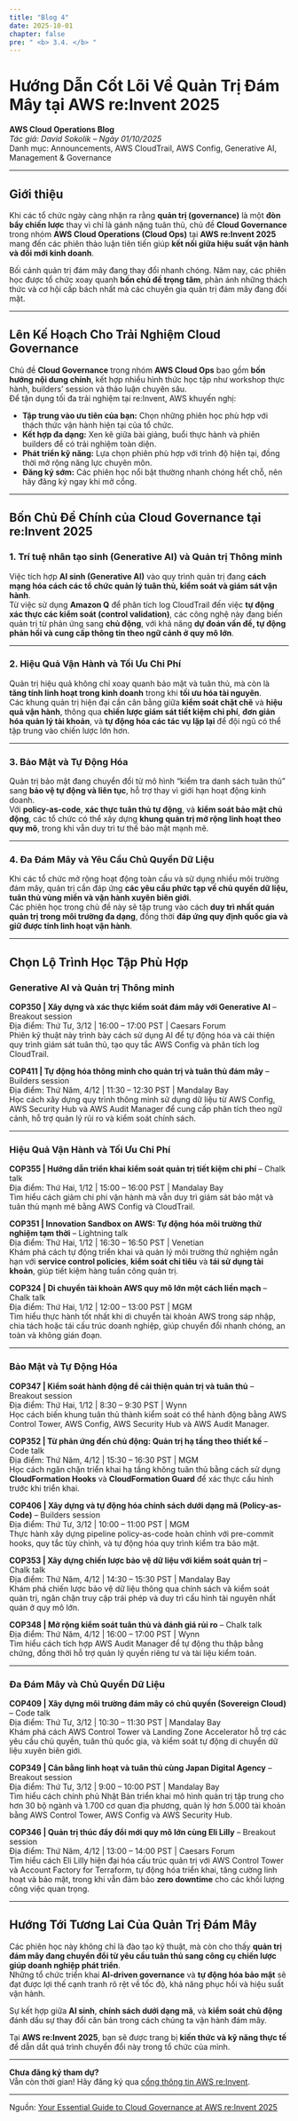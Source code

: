 ```yaml
---
title: "Blog 4"
date: 2025-10-01
chapter: false
pre: " <b> 3.4. </b> "
---
```


# Hướng Dẫn Cốt Lõi Về Quản Trị Đám Mây tại AWS re:Invent 2025

**AWS Cloud Operations Blog**  
*Tác giả: David Sokolik – Ngày 01/10/2025*  
Danh mục: Announcements, AWS CloudTrail, AWS Config, Generative AI, Management & Governance  

---

## Giới thiệu

Khi các tổ chức ngày càng nhận ra rằng **quản trị (governance)** là một **đòn bẩy chiến lược** thay vì chỉ là gánh nặng tuân thủ, chủ đề **Cloud Governance** trong nhóm **AWS Cloud Operations (Cloud Ops)** tại **AWS re:Invent 2025** mang đến các phiên thảo luận tiên tiến giúp **kết nối giữa hiệu suất vận hành và đổi mới kinh doanh**.

Bối cảnh quản trị đám mây đang thay đổi nhanh chóng. Năm nay, các phiên học được tổ chức xoay quanh **bốn chủ đề trọng tâm**, phản ánh những thách thức và cơ hội cấp bách nhất mà các chuyên gia quản trị đám mây đang đối mặt.

---

## Lên Kế Hoạch Cho Trải Nghiệm Cloud Governance

Chủ đề **Cloud Governance** trong nhóm **AWS Cloud Ops** bao gồm **bốn hướng nội dung chính**, kết hợp nhiều hình thức học tập như workshop thực hành, builders’ session và thảo luận chuyên sâu.  
Để tận dụng tối đa trải nghiệm tại re:Invent, AWS khuyến nghị:

- **Tập trung vào ưu tiên của bạn:** Chọn những phiên học phù hợp với thách thức vận hành hiện tại của tổ chức.  
- **Kết hợp đa dạng:** Xen kẽ giữa bài giảng, buổi thực hành và phiên builders để có trải nghiệm toàn diện.  
- **Phát triển kỹ năng:** Lựa chọn phiên phù hợp với trình độ hiện tại, đồng thời mở rộng năng lực chuyên môn.  
- **Đăng ký sớm:** Các phiên học nổi bật thường nhanh chóng hết chỗ, nên hãy đăng ký ngay khi mở cổng.  

---

## Bốn Chủ Đề Chính của Cloud Governance tại re:Invent 2025

### 1. Trí tuệ nhân tạo sinh (Generative AI) và Quản trị Thông minh

Việc tích hợp **AI sinh (Generative AI)** vào quy trình quản trị đang **cách mạng hóa cách các tổ chức quản lý tuân thủ, kiểm soát và giám sát vận hành**.  
Từ việc sử dụng **Amazon Q** để phân tích log CloudTrail đến việc **tự động xác thực các kiểm soát (control validation)**, các công nghệ này đang biến quản trị từ phản ứng sang **chủ động**, với khả năng **dự đoán vấn đề, tự động phản hồi và cung cấp thông tin theo ngữ cảnh ở quy mô lớn**.

---

### 2. Hiệu Quả Vận Hành và Tối Ưu Chi Phí

Quản trị hiệu quả không chỉ xoay quanh bảo mật và tuân thủ, mà còn là **tăng tính linh hoạt trong kinh doanh** trong khi **tối ưu hóa tài nguyên**.  
Các khung quản trị hiện đại cần cân bằng giữa **kiểm soát chặt chẽ** và **hiệu quả vận hành**, thông qua **chiến lược giám sát tiết kiệm chi phí**, **đơn giản hóa quản lý tài khoản**, và **tự động hóa các tác vụ lặp lại** để đội ngũ có thể tập trung vào chiến lược lớn hơn.

---

### 3. Bảo Mật và Tự Động Hóa

Quản trị bảo mật đang chuyển đổi từ mô hình “kiểm tra danh sách tuân thủ” sang **bảo vệ tự động và liên tục**, hỗ trợ thay vì giới hạn hoạt động kinh doanh.  
Với **policy-as-code**, **xác thực tuân thủ tự động**, và **kiểm soát bảo mật chủ động**, các tổ chức có thể xây dựng **khung quản trị mở rộng linh hoạt theo quy mô**, trong khi vẫn duy trì tư thế bảo mật mạnh mẽ.

---

### 4. Đa Đám Mây và Yêu Cầu Chủ Quyền Dữ Liệu

Khi các tổ chức mở rộng hoạt động toàn cầu và sử dụng nhiều môi trường đám mây, quản trị cần đáp ứng **các yêu cầu phức tạp về chủ quyền dữ liệu, tuân thủ vùng miền và vận hành xuyên biên giới**.  
Các phiên học trong chủ đề này sẽ tập trung vào cách **duy trì nhất quán quản trị trong môi trường đa dạng**, đồng thời **đáp ứng quy định quốc gia và giữ được tính linh hoạt vận hành**.

---

## Chọn Lộ Trình Học Tập Phù Hợp

### Generative AI và Quản trị Thông minh

**COP350 | Xây dựng và xác thực kiểm soát đám mây với Generative AI** – Breakout session  
Địa điểm: Thứ Tư, 3/12 | 16:00 – 17:00 PST | Caesars Forum  
Phiên kỹ thuật này trình bày cách sử dụng AI để tự động hóa và cải thiện quy trình giám sát tuân thủ, tạo quy tắc AWS Config và phân tích log CloudTrail.

**COP411 | Tự động hóa thông minh cho quản trị và tuân thủ đám mây** – Builders session  
Địa điểm: Thứ Năm, 4/12 | 11:30 – 12:30 PST | Mandalay Bay  
Học cách xây dựng quy trình thông minh sử dụng dữ liệu từ AWS Config, AWS Security Hub và AWS Audit Manager để cung cấp phân tích theo ngữ cảnh, hỗ trợ quản lý rủi ro và kiểm soát chính sách.

---

### Hiệu Quả Vận Hành và Tối Ưu Chi Phí

**COP355 | Hướng dẫn triển khai kiểm soát quản trị tiết kiệm chi phí** – Chalk talk  
Địa điểm: Thứ Hai, 1/12 | 15:00 – 16:00 PST | Mandalay Bay  
Tìm hiểu cách giảm chi phí vận hành mà vẫn duy trì giám sát bảo mật và tuân thủ mạnh mẽ bằng AWS Config và CloudTrail.

**COP351 | Innovation Sandbox on AWS: Tự động hóa môi trường thử nghiệm tạm thời** – Lightning talk  
Địa điểm: Thứ Hai, 1/12 | 16:30 – 16:50 PST | Venetian  
Khám phá cách tự động triển khai và quản lý môi trường thử nghiệm ngắn hạn với **service control policies**, **kiểm soát chi tiêu** và **tái sử dụng tài khoản**, giúp tiết kiệm hàng tuần công quản trị.

**COP324 | Di chuyển tài khoản AWS quy mô lớn một cách liền mạch** – Chalk talk  
Địa điểm: Thứ Hai, 1/12 | 12:00 – 13:00 PST | MGM  
Tìm hiểu thực hành tốt nhất khi di chuyển tài khoản AWS trong sáp nhập, chia tách hoặc tái cấu trúc doanh nghiệp, giúp chuyển đổi nhanh chóng, an toàn và không gián đoạn.

---

### Bảo Mật và Tự Động Hóa

**COP347 | Kiểm soát hành động để cải thiện quản trị và tuân thủ** – Breakout session  
Địa điểm: Thứ Hai, 1/12 | 8:30 – 9:30 PST | Wynn  
Học cách biến khung tuân thủ thành kiểm soát có thể hành động bằng AWS Control Tower, AWS Config, AWS Security Hub và AWS Audit Manager.

**COP352 | Từ phản ứng đến chủ động: Quản trị hạ tầng theo thiết kế** – Code talk  
Địa điểm: Thứ Năm, 4/12 | 15:30 – 16:30 PST | MGM  
Học cách ngăn chặn triển khai hạ tầng không tuân thủ bằng cách sử dụng **CloudFormation Hooks** và **CloudFormation Guard** để xác thực cấu hình trước khi triển khai.

**COP406 | Xây dựng và tự động hóa chính sách dưới dạng mã (Policy-as-Code)** – Builders session  
Địa điểm: Thứ Tư, 3/12 | 10:00 – 11:00 PST | MGM  
Thực hành xây dựng pipeline policy-as-code hoàn chỉnh với pre-commit hooks, quy tắc tùy chỉnh, và tự động hóa quy trình kiểm tra bảo mật.

**COP353 | Xây dựng chiến lược bảo vệ dữ liệu với kiểm soát quản trị** – Chalk talk  
Địa điểm: Thứ Năm, 4/12 | 14:30 – 15:30 PST | Mandalay Bay  
Khám phá chiến lược bảo vệ dữ liệu thông qua chính sách và kiểm soát quản trị, ngăn chặn truy cập trái phép và duy trì cấu hình tài nguyên nhất quán ở quy mô lớn.

**COP348 | Mở rộng kiểm soát tuân thủ và đánh giá rủi ro** – Chalk talk  
Địa điểm: Thứ Năm, 4/12 | 16:00 – 17:00 PST | Wynn  
Tìm hiểu cách tích hợp AWS Audit Manager để tự động thu thập bằng chứng, đồng thời hỗ trợ quản lý quyền riêng tư và tài liệu kiểm toán.

---

### Đa Đám Mây và Chủ Quyền Dữ Liệu

**COP409 | Xây dựng môi trường đám mây có chủ quyền (Sovereign Cloud)** – Code talk  
Địa điểm: Thứ Tư, 3/12 | 10:30 – 11:30 PST | Mandalay Bay  
Khám phá cách AWS Control Tower và Landing Zone Accelerator hỗ trợ các yêu cầu chủ quyền, tuân thủ quốc gia, và kiểm soát tự động di chuyển dữ liệu xuyên biên giới.

**COP349 | Cân bằng linh hoạt và tuân thủ cùng Japan Digital Agency** – Breakout session  
Địa điểm: Thứ Tư, 3/12 | 9:00 – 10:00 PST | Mandalay Bay  
Tìm hiểu cách chính phủ Nhật Bản triển khai mô hình quản trị tập trung cho hơn 30 bộ ngành và 1.700 cơ quan địa phương, quản lý hơn 5.000 tài khoản bằng AWS Control Tower, AWS Config và AWS Security Hub.

**COP346 | Quản trị thúc đẩy đổi mới quy mô lớn cùng Eli Lilly** – Breakout session  
Địa điểm: Thứ Năm, 4/12 | 13:00 – 14:00 PST | Caesars Forum  
Tìm hiểu cách Eli Lilly hiện đại hóa cấu trúc quản trị với AWS Control Tower và Account Factory for Terraform, tự động hóa triển khai, tăng cường linh hoạt và bảo mật, trong khi vẫn đảm bảo **zero downtime** cho các khối lượng công việc quan trọng.

---

## Hướng Tới Tương Lai Của Quản Trị Đám Mây

Các phiên học này không chỉ là đào tạo kỹ thuật, mà còn cho thấy **quản trị đám mây đang chuyển đổi từ yêu cầu tuân thủ sang công cụ chiến lược giúp doanh nghiệp phát triển**.  
Những tổ chức triển khai **AI-driven governance** và **tự động hóa bảo mật** sẽ đạt được lợi thế cạnh tranh rõ rệt về tốc độ, khả năng phục hồi và hiệu suất vận hành.

Sự kết hợp giữa **AI sinh**, **chính sách dưới dạng mã**, và **kiểm soát chủ động** đánh dấu sự thay đổi căn bản trong cách chúng ta vận hành đám mây.

Tại **AWS re:Invent 2025**, bạn sẽ được trang bị **kiến thức và kỹ năng thực tế** để dẫn dắt quá trình chuyển đổi này trong tổ chức của mình.

---

**Chưa đăng ký tham dự?**  
Vẫn còn thời gian! Hãy đăng ký qua [cổng thông tin AWS re:Invent](https://reinvent.awsevents.com/).

---

Nguồn: [Your Essential Guide to Cloud Governance at AWS re:Invent 2025](https://aws.amazon.com/blogs/mt/your-essential-guide-to-cloud-governance-at-aws-reinvent-2025/)
